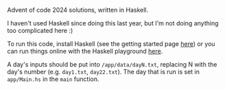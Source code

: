 Advent of code 2024 solutions, written in Haskell.

I haven't used Haskell since doing this last year, but I'm not doing anything too complicated here :)

To run this code, install Haskell (see the getting started page [here](https://www.haskell.org/get-started/)) or you can run things online with the Haskell playground [here](https://play.haskell.org/).

A day's inputs should be put into `/app/data/dayN.txt`, replacing N with the day's number (e.g. `day1.txt`, `day22.txt`). The day that is run is set in `app/Main.hs` in the `main` function.